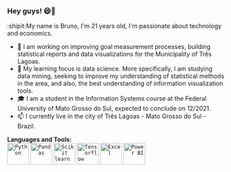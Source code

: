 ### Hey guys! 😄👋
:shipit:My name is Bruno, I'm 21 years old, I'm passionate about technology and economics.

- 🔭 I am working on improving goal measurement processes, building statistical reports and data visualizations for the Municipality of Três Lagoas.
- :blue_book: My learning focus is data science. More specifically, I am studying data mining, seeking to improve my understanding of statistical methods in the area, and also, the best understanding of information visualization tools.
- :mortar_board: I am a student in the Information Systems course at the Federal University of Mato Grosso do Sul, expected to conclude on 12/2021. 
- 📫 I currently live in the city of Três Lagoas - Mato Grosso do Sul - Brazil.

**Languages and Tools:**<br>
<code><img height="50" src="https://img.icons8.com/dusk/50/000000/python.png" alt="Python"></code>
<code><img height="50" src="https://i.ibb.co/s9Rs181/pandas-logo-300.png" alt="Pandas"></code>
<code><img height="50" src="https://i.ibb.co/QdbLjW8/1200px-Scikit-learn-logo-small-svg.png" alt="Scikit learn" border="0"></code>
<code><img height="50" src="https://i.ibb.co/Mkjqb6q/Tensorflow-logo-svg.png" alt="Tensorflow" border="0"></code>
<code><img height="50" src="https://i.ibb.co/FHVR76K/microsoft-excel-2019-v1.png" alt="Excel" border="0"></code>
<code><img height="50" src="https://i.ibb.co/mTkTgbV/png-transparent-power-bi-business-intelligence-microsoft-analytics-microsoft-text-rectangle-logo.png" alt="Power BI" border="0"></code>







